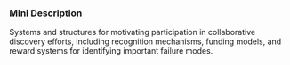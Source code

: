 ### Mini Description

Systems and structures for motivating participation in collaborative discovery efforts, including recognition mechanisms, funding models, and reward systems for identifying important failure modes.
